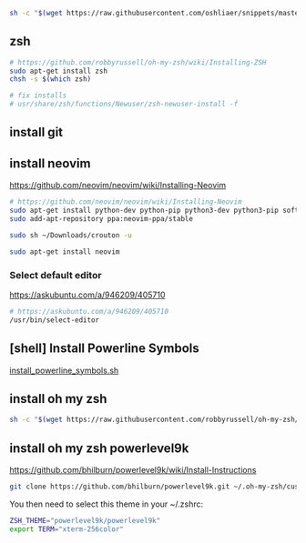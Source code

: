 ```sh
sh -c "$(wget https://raw.githubusercontent.com/oshliaer/snippets/master/crouton/setup.sh -O -)"
```

## zsh
```sh
# https://github.com/robbyrussell/oh-my-zsh/wiki/Installing-ZSH
sudo apt-get install zsh
chsh -s $(which zsh)

# fix installs
# usr/share/zsh/functions/Newuser/zsh-newuser-install -f
```

## install git

## install neovim

https://github.com/neovim/neovim/wiki/Installing-Neovim

```sh
# https://github.com/neovim/neovim/wiki/Installing-Neovim
sudo apt-get install python-dev python-pip python3-dev python3-pip software-properties-common
sudo add-apt-repository ppa:neovim-ppa/stable
```

```sh
sudo sh ~/Downloads/crouton -u
```

```sh
sudo apt-get install neovim
```

### Select default editor

https://askubuntu.com/a/946209/405710

```sh
# https://askubuntu.com/a/946209/405710
/usr/bin/select-editor
```

## [shell] Install Powerline Symbols
[install_powerline_symbols.sh](./install_powerline_symbols.sh)

## install oh my zsh
```sh
sh -c "$(wget https://raw.githubusercontent.com/robbyrussell/oh-my-zsh/master/tools/install.sh -O -)"
```

## install oh my zsh powerlevel9k 
https://github.com/bhilburn/powerlevel9k/wiki/Install-Instructions
```sh
git clone https://github.com/bhilburn/powerlevel9k.git ~/.oh-my-zsh/custom/themes/powerlevel9k
```
You then need to select this theme in your ~/.zshrc:
```sh
ZSH_THEME="powerlevel9k/powerlevel9k"
export TERM="xterm-256color"
```
